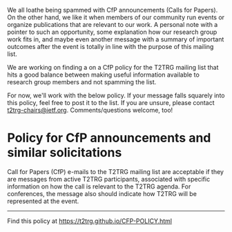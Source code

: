 We all loathe being spammed with CfP announcements (Calls for Papers).
On the other hand, we like it when members of our community run events
or organize publications that are relevant to our work.  A personal
note with a pointer to such an opportunity, some explanation how our
research group work fits in, and maybe even another message with a
summary of important outcomes after the event is totally in line with
the purpose of this mailing list.

We are working on finding a on a CfP policy for the T2TRG mailing list
that hits a good balance between making useful information available to
research group members and not spamming the list.

For now, we'll work with the below policy.  If your message falls
squarely into this policy, feel free to post it to the list.  If you
are unsure, please contact <t2trg-chairs@ietf.org>.
Comments/questions welcome, too!

# Policy for CfP announcements and similar solicitations

Call for Papers (CfP) e-mails to the T2TRG mailing list are acceptable
if they are messages from active T2TRG participants, associated with
specific information on how the call is relevant to the T2TRG agenda.
For conferences, the message also should indicate how T2TRG will be
represented at the event.

---

Find this policy at <https://t2trg.github.io/CFP-POLICY.html>
